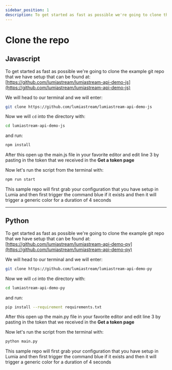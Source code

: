```yaml
---
sidebar_position: 1
description: To get started as fast as possible we're going to clone the example git repo that we have setup that can be found at https://github.com/lumiastream/lumiastream-api-demo-js
---
```


# Clone the repo

## Javascript

To get started as fast as possible we're going to clone the example git repo that we have setup that can be found at: [https://github.com/lumiastream/lumiastream-api-demo-js](https://github.com/lumiastream/lumiastream-api-demo-js)

We will head to our terminal and we will enter:

```bash
git clone https://github.com/lumiastream/lumiastream-api-demo-js
```

Now we will `cd` into the directory with:

```bash
cd lumiastream-api-demo-js
```

and run:

```bash
npm install
```

After this open up the main.js file in your favorite editor and edit line 3 by pasting in the token that we received in the **Get a token page**

Now let's run the script from the terminal with:

```bash
npm run start
```

This sample repo will first grab your configuration that you have setup in Lumia and then first trigger the command blue if it exists and then it will trigger a generic color for a duration of 4 seconds

---

## Python

To get started as fast as possible we're going to clone the example git repo that we have setup that can be found at: [https://github.com/lumiastream/lumiastream-api-demo-py](https://github.com/lumiastream/lumiastream-api-demo-py)

We will head to our terminal and we will enter:

```bash
git clone https://github.com/lumiastream/lumiastream-api-demo-py
```

Now we will `cd` into the directory with:

```bash
cd lumiastream-api-demo-py
```

and run:

```bash
pip install --requirement requirements.txt
```

After this open up the main.py file in your favorite editor and edit line 3 by pasting in the token that we received in the **Get a token page**

Now let's run the script from the terminal with:

```bash
python main.py
```

This sample repo will first grab your configuration that you have setup in Lumia and then first trigger the command blue if it exists and then it will trigger a generic color for a duration of 4 seconds
